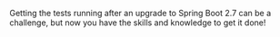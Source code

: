 Getting the tests running after an upgrade to Spring Boot 2.7 can be a challenge, but now you have the skills and knowledge to get it done!
